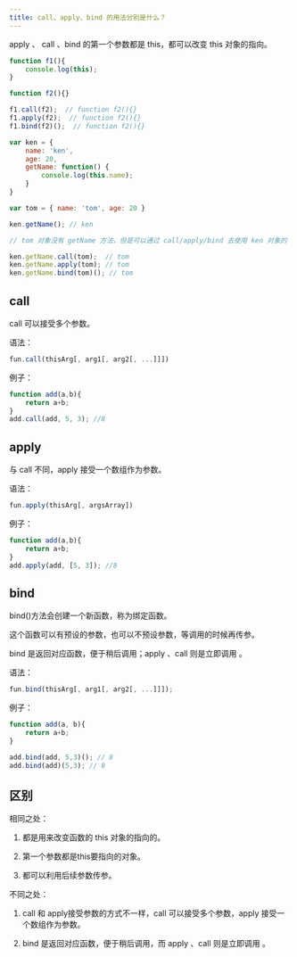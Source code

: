 ```yaml
---
title: call、apply、bind 的用法分别是什么？
---
```


apply 、 call 、bind 的第一个参数都是 this，都可以改变 this 对象的指向。

```javascript
function f1(){
    console.log(this);
}

function f2(){}

f1.call(f2);  // function f2(){}
f1.apply(f2);  // function f2(){}
f1.bind(f2)();  // function f2(){}
```

```javascript
var ken = { 
    name: 'ken', 
    age: 20, 
    getName: function() {
        console.log(this.name);
    }
}

var tom = { name: 'tom', age: 20 }

ken.getName(); // ken

// tom 对象没有 getName 方法，但是可以通过 call/apply/bind 去使用 ken 对象的 getName 方法

ken.getName.call(tom);  // tom 
ken.getName.apply(tom); // tom
ken.getName.bind(tom)(); // tom
```

## call

call 可以接受多个参数。

语法：

```javascript
fun.call(thisArg[, arg1[, arg2[, ...]]])
```

例子：

```javascript
function add(a,b){
    return a+b;
}
add.call(add, 5, 3); //8
```

## apply

与 call 不同，apply 接受一个数组作为参数。

语法：

```javascript
fun.apply(thisArg[, argsArray])
```

例子：

```javascript
function add(a,b){
    return a+b;
}
add.apply(add, [5, 3]); //8
```

## bind

bind()方法会创建一个新函数，称为绑定函数。

这个函数可以有预设的参数，也可以不预设参数，等调用的时候再传参。

bind 是返回对应函数，便于稍后调用；apply 、call 则是立即调用 。

语法：
```javascript
fun.bind(thisArg[, arg1[, arg2[, ...]]]);
```

例子：

```javascript
function add(a, b){
    return a+b;
}

add.bind(add, 5,3)(); // 8
add.bind(add)(5,3); // 8
```

## 区别

相同之处：

1. 都是用来改变函数的 this 对象的指向的。

2. 第一个参数都是this要指向的对象。

3. 都可以利用后续参数传参。

不同之处：

1. call 和 apply接受参数的方式不一样，call 可以接受多个参数，apply 接受一个数组作为参数。

2. bind 是返回对应函数，便于稍后调用，而 apply 、call 则是立即调用 。